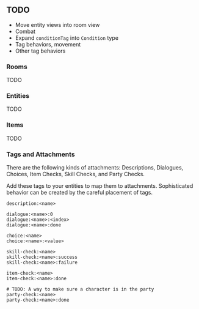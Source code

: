 ## TODO

* Move entity views into room view
* Combat
* Expand `conditionTag` into `Condition` type
* Tag behaviors, movement
* Other tag behaviors

### Rooms

TODO

### Entities

TODO

### Items

TODO

### Tags and Attachments

There are the following kinds of attachments: Descriptions, Dialogues, Choices, Item Checks, Skill Checks, and Party Checks.

Add these tags to your entities to map them to attachments. Sophisticated behavior can be created by the careful placement of tags.

```
description:<name>

dialogue:<name>:0
dialogue:<name>:<index>
dialogue:<name>:done

choice:<name>
choice:<name>:<value>

skill-check:<name>
skill-check:<name>:success
skill-check:<name>:failure

item-check:<name>
item-check:<name>:done

# TODO: A way to make sure a character is in the party
party-check:<name>
party-check:<name>:done
```
